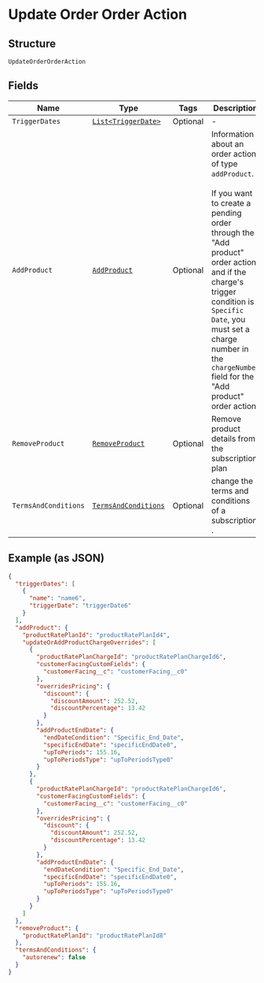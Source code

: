 
# Update Order Order Action

## Structure

`UpdateOrderOrderAction`

## Fields

| Name | Type | Tags | Description |
|  --- | --- | --- | --- |
| `TriggerDates` | [`List<TriggerDate>`](../../doc/models/trigger-date.md) | Optional | - |
| `AddProduct` | [`AddProduct`](../../doc/models/add-product.md) | Optional | Information about an order action of type `addProduct`.<br><br>If you want to create a pending order through the "Add product" order action, and if the charge's trigger condition is `Specific Date`, you must set a charge number in the `chargeNumber` field for the "Add product" order action. |
| `RemoveProduct` | [`RemoveProduct`](../../doc/models/remove-product.md) | Optional | Remove product details from the subscription plan |
| `TermsAndConditions` | [`TermsAndConditions`](../../doc/models/terms-and-conditions.md) | Optional | change the terms and conditions of a subscription . |

## Example (as JSON)

```json
{
  "triggerDates": [
    {
      "name": "name6",
      "triggerDate": "triggerDate6"
    }
  ],
  "addProduct": {
    "productRatePlanId": "productRatePlanId4",
    "updateOrAddProductChargeOverrides": [
      {
        "productRatePlanChargeId": "productRatePlanChargeId6",
        "customerFacingCustomFields": {
          "customerFacing__c": "customerFacing__c0"
        },
        "overridesPricing": {
          "discount": {
            "discountAmount": 252.52,
            "discountPercentage": 13.42
          }
        },
        "addProductEndDate": {
          "endDateCondition": "Specific_End_Date",
          "specificEndDate": "specificEndDate0",
          "upToPeriods": 155.16,
          "upToPeriodsType": "upToPeriodsType0"
        }
      },
      {
        "productRatePlanChargeId": "productRatePlanChargeId6",
        "customerFacingCustomFields": {
          "customerFacing__c": "customerFacing__c0"
        },
        "overridesPricing": {
          "discount": {
            "discountAmount": 252.52,
            "discountPercentage": 13.42
          }
        },
        "addProductEndDate": {
          "endDateCondition": "Specific_End_Date",
          "specificEndDate": "specificEndDate0",
          "upToPeriods": 155.16,
          "upToPeriodsType": "upToPeriodsType0"
        }
      }
    ]
  },
  "removeProduct": {
    "productRatePlanId": "productRatePlanId8"
  },
  "termsAndConditions": {
    "autorenew": false
  }
}
```

